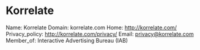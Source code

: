 
# Korrelate

Name: Korrelate
Domain: korrelate.com
Home: http://korrelate.com/
Privacy_policy: http://korrelate.com/privacy/
Email: privacy@korrelate.com
Member_of: Interactive Advertising Bureau (IAB)
